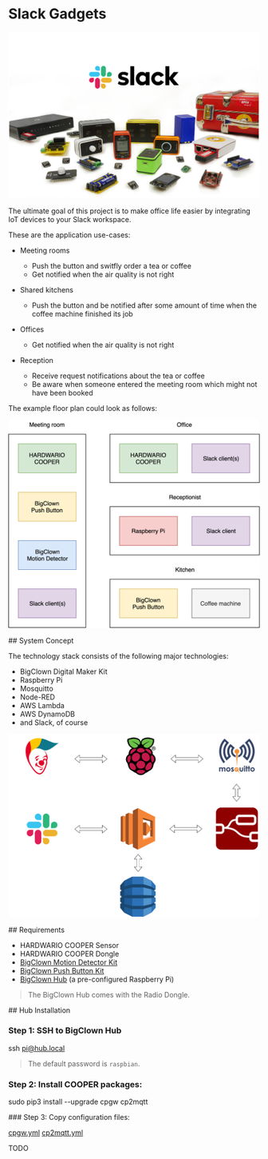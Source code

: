 # Slack Gadgets

![Slack Gadgets](doc/slack-gadgets.png)

The ultimate goal of this project is to make office life easier by integrating IoT devices to your Slack workspace.

These are the application use-cases:

* Meeting rooms
  * Push the button and switfly order a tea or coffee
  * Get notified when the air quality is not right

* Shared kitchens
  * Push the button and be notified after some amount of time when the coffee machine finished its job

* Offices
  * Get notified when the air quality is not right

* Reception
  * Receive request notifications about the tea or coffee
  * Be aware when someone entered the meeting room which might not have been booked

The example floor plan could look as follows:

![Example floor plan](doc/floor-plan.png)


## System Concept

The technology stack consists of the following major technologies:

* BigClown Digital Maker Kit
* Raspberry Pi
* Mosquitto
* Node-RED
* AWS Lambda
* AWS DynamoDB
* and Slack, of course

![System concept](doc/system-concept.png)


## Requirements

* HARDWARIO COOPER Sensor
* HARDWARIO COOPER Dongle
* [BigClown Motion Detector Kit](https://shop.bigclown.com/motion-detector-kit/)
* [BigClown Push Button Kit](https://shop.bigclown.com/push-button-kit/)
* [BigClown Hub](https://shop.bigclown.com/bigclown-hub/) (a pre-configured Raspberry Pi)

> The BigClown Hub comes with the Radio Dongle.


## Hub Installation


### Step 1: SSH to BigClown Hub

  ssh pi@hub.local

> The default password is `raspbian`.


### Step 2: Install COOPER packages:

  sudo pip3 install --upgrade cpgw cp2mqtt


### Step 3: Copy configuration files:

[cpgw.yml](edge/cooper/cpgw.yml)
[cp2mqtt.yml](edge/cooper/cp2mqtt.yml)

TODO
